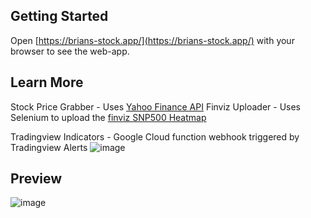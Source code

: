 ## Getting Started

Open [https://brians-stock.app/](https://brians-stock.app/) with your browser to see the web-app.

## Learn More

Stock Price Grabber - Uses [Yahoo Finance API](https://www.yahoofinanceapi.com/)
Finviz Uploader - Uses Selenium to upload the [finviz SNP500 Heatmap](https://finviz.com/map.ashx)


Tradingview Indicators - Google Cloud function webhook triggered by Tradingview Alerts
![image](https://user-images.githubusercontent.com/31077794/174411798-5d25891b-e748-4f8c-bf72-6c794fa29ad5.png)

## Preview
![image](https://user-images.githubusercontent.com/31077794/174411974-a12fb501-7aa5-4130-bbe8-84f167f51a81.png)
